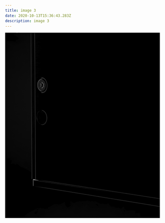 ```yaml
---
title: image 3
date: 2020-10-13T15:36:43.283Z
description: image 3
---
```

![image 3](img03.png "image 3")